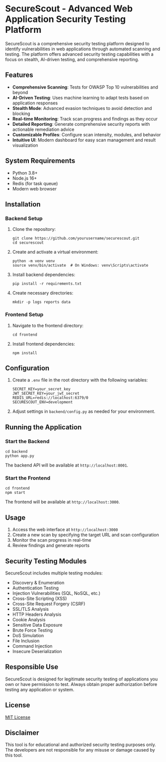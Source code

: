 # SecureScout - Advanced Web Application Security Testing Platform

SecureScout is a comprehensive security testing platform designed to identify vulnerabilities in web applications through automated scanning and testing. The platform offers advanced security testing capabilities with a focus on stealth, AI-driven testing, and comprehensive reporting.

## Features

- **Comprehensive Scanning**: Tests for OWASP Top 10 vulnerabilities and beyond
- **AI-Driven Testing**: Uses machine learning to adapt tests based on application responses
- **Stealth Mode**: Advanced evasion techniques to avoid detection and blocking
- **Real-time Monitoring**: Track scan progress and findings as they occur
- **Detailed Reporting**: Generate comprehensive security reports with actionable remediation advice
- **Customizable Profiles**: Configure scan intensity, modules, and behavior
- **Intuitive UI**: Modern dashboard for easy scan management and result visualization

## System Requirements

- Python 3.8+
- Node.js 16+
- Redis (for task queue)
- Modern web browser

## Installation

### Backend Setup

1. Clone the repository:
   ```
   git clone https://github.com/yourusername/securescout.git
   cd securescout
   ```

2. Create and activate a virtual environment:
   ```
   python -m venv venv
   source venv/bin/activate  # On Windows: venv\Scripts\activate
   ```

3. Install backend dependencies:
   ```
   pip install -r requirements.txt
   ```

4. Create necessary directories:
   ```
   mkdir -p logs reports data
   ```

### Frontend Setup

1. Navigate to the frontend directory:
   ```
   cd frontend
   ```

2. Install frontend dependencies:
   ```
   npm install
   ```

## Configuration

1. Create a `.env` file in the root directory with the following variables:
   ```
   SECRET_KEY=your_secret_key
   JWT_SECRET_KEY=your_jwt_secret
   REDIS_URL=redis://localhost:6379/0
   SECURESCOUT_ENV=development
   ```

2. Adjust settings in `backend/config.py` as needed for your environment.

## Running the Application

### Start the Backend

```
cd backend
python app.py
```

The backend API will be available at `http://localhost:8001`.

### Start the Frontend

```
cd frontend
npm start
```

The frontend will be available at `http://localhost:3000`.

## Usage

1. Access the web interface at `http://localhost:3000`
2. Create a new scan by specifying the target URL and scan configuration
3. Monitor the scan progress in real-time
4. Review findings and generate reports

## Security Testing Modules

SecureScout includes multiple testing modules:

- Discovery & Enumeration
- Authentication Testing
- Injection Vulnerabilities (SQL, NoSQL, etc.)
- Cross-Site Scripting (XSS)
- Cross-Site Request Forgery (CSRF)
- SSL/TLS Analysis
- HTTP Headers Analysis
- Cookie Analysis
- Sensitive Data Exposure
- Brute Force Testing
- DoS Simulation
- File Inclusion
- Command Injection
- Insecure Deserialization

## Responsible Use

SecureScout is designed for legitimate security testing of applications you own or have permission to test. Always obtain proper authorization before testing any application or system.

## License

[MIT License](LICENSE)

## Disclaimer

This tool is for educational and authorized security testing purposes only. The developers are not responsible for any misuse or damage caused by this tool.